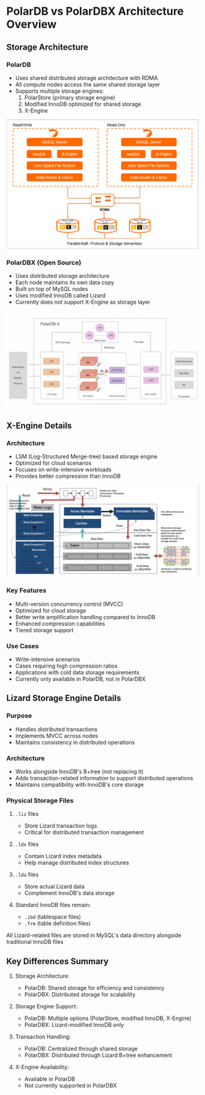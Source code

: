 # PolarDB vs PolarDBX Architecture Overview

## Storage Architecture
### PolarDB
- Uses shared distributed storage architecture with RDMA
- All compute nodes access the same shared storage layer
- Supports multiple storage engines:
  1. PolarStore (primary storage engine)
  2. Modified InnoDB optimized for shared storage
  3. X-Engine 

![](../images/polardb.png)

### PolarDBX (Open Source)
- Uses distributed storage architecture
- Each node maintains its own data copy
- Built on top of MySQL nodes
- Uses modified InnoDB called Lizard
- Currently does not support X-Engine as storage layer

![](../images/polardbx.png)

## X-Engine Details
### Architecture
- LSM (Log-Structured Merge-tree) based storage engine
- Optimized for cloud scenarios
- Focuses on write-intensive workloads
- Provides better compression than InnoDB

![](../images/xengine.png)

### Key Features
- Multi-version concurrency control (MVCC)
- Optimized for cloud storage
- Better write amplification handling compared to InnoDB
- Enhanced compression capabilities
- Tiered storage support

### Use Cases
- Write-intensive scenarios
- Cases requiring high compression ratios
- Applications with cold data storage requirements
- Currently only available in PolarDB, not in PolarDBX

## Lizard Storage Engine Details
### Purpose
- Handles distributed transactions
- Implements MVCC across nodes
- Maintains consistency in distributed operations

### Architecture
- Works alongside InnoDB's B+tree (not replacing it)
- Adds transaction-related information to support distributed operations
- Maintains compatibility with InnoDB's core storage

### Physical Storage Files
1. `.liz` files
   - Store Lizard transaction logs
   - Critical for distributed transaction management

2. `.ldx` files
   - Contain Lizard index metadata
   - Help manage distributed index structures

3. `.lda` files
   - Store actual Lizard data
   - Complement InnoDB's data storage

4. Standard InnoDB files remain:
   - `.ibd` (tablespace files)
   - `.frm` (table definition files)

All Lizard-related files are stored in MySQL's data directory alongside traditional InnoDB files

## Key Differences Summary
1. Storage Architecture:
   - PolarDB: Shared storage for efficiency and consistency
   - PolarDBX: Distributed storage for scalability

2. Storage Engine Support:
   - PolarDB: Multiple options (PolarStore, modified InnoDB, X-Engine)
   - PolarDBX: Lizard-modified InnoDB only

3. Transaction Handling:
   - PolarDB: Centralized through shared storage
   - PolarDBX: Distributed through Lizard B+tree enhancement

4. X-Engine Availability:
   - Available in PolarDB
   - Not currently supported in PolarDBX